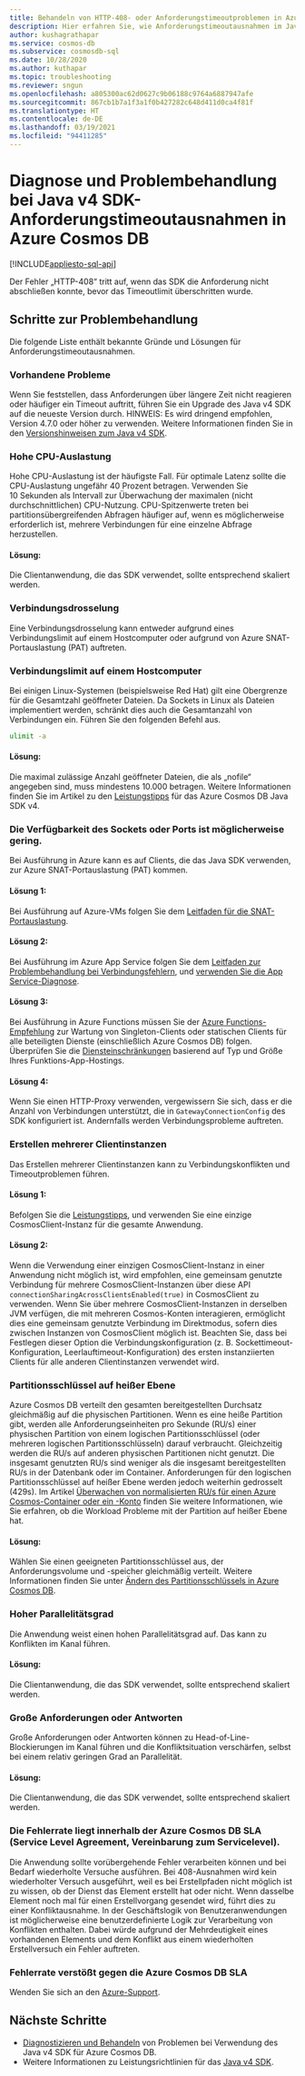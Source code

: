 ```yaml
---
title: Behandeln von HTTP-408- oder Anforderungstimeoutproblemen in Azure Cosmos DB mit dem Java v4 SDK
description: Hier erfahren Sie, wie Anforderungstimeoutausnahmen im Java SDK mit dem Java v4 SDK diagnostiziert und behoben werden.
author: kushagrathapar
ms.service: cosmos-db
ms.subservice: cosmosdb-sql
ms.date: 10/28/2020
ms.author: kuthapar
ms.topic: troubleshooting
ms.reviewer: sngun
ms.openlocfilehash: a805300ac62d0627c9b06188c9764a6887947afe
ms.sourcegitcommit: 867cb1b7a1f3a1f0b427282c648d411d0ca4f81f
ms.translationtype: HT
ms.contentlocale: de-DE
ms.lasthandoff: 03/19/2021
ms.locfileid: "94411285"
---
```

# <a name="diagnose-and-troubleshoot-azure-cosmos-db-java-v4-sdk-request-timeout-exceptions"></a>Diagnose und Problembehandlung bei Java v4 SDK-Anforderungstimeoutausnahmen in Azure Cosmos DB
[!INCLUDE[appliesto-sql-api](includes/appliesto-sql-api.md)]

Der Fehler „HTTP-408“ tritt auf, wenn das SDK die Anforderung nicht abschließen konnte, bevor das Timeoutlimit überschritten wurde.

## <a name="troubleshooting-steps"></a>Schritte zur Problembehandlung
Die folgende Liste enthält bekannte Gründe und Lösungen für Anforderungstimeoutausnahmen.

### <a name="existing-issues"></a>Vorhandene Probleme
Wenn Sie feststellen, dass Anforderungen über längere Zeit nicht reagieren oder häufiger ein Timeout auftritt, führen Sie ein Upgrade des Java v4 SDK auf die neueste Version durch. HINWEIS: Es wird dringend empfohlen, Version 4.7.0 oder höher zu verwenden. Weitere Informationen finden Sie in den [Versionshinweisen zum Java v4 SDK](sql-api-sdk-java-v4.md).

### <a name="high-cpu-utilization"></a>Hohe CPU-Auslastung
Hohe CPU-Auslastung ist der häufigste Fall. Für optimale Latenz sollte die CPU-Auslastung ungefähr 40 Prozent betragen. Verwenden Sie 10 Sekunden als Intervall zur Überwachung der maximalen (nicht durchschnittlichen) CPU-Nutzung. CPU-Spitzenwerte treten bei partitionsübergreifenden Abfragen häufiger auf, wenn es möglicherweise erforderlich ist, mehrere Verbindungen für eine einzelne Abfrage herzustellen.

#### <a name="solution"></a>Lösung:
Die Clientanwendung, die das SDK verwendet, sollte entsprechend skaliert werden.

### <a name="connection-throttling"></a>Verbindungsdrosselung
Eine Verbindungsdrosselung kann entweder aufgrund eines Verbindungslimit auf einem Hostcomputer oder aufgrund von Azure SNAT-Portauslastung (PAT) auftreten.

### <a name="connection-limit-on-a-host-machine"></a>Verbindungslimit auf einem Hostcomputer
Bei einigen Linux-Systemen (beispielsweise Red Hat) gilt eine Obergrenze für die Gesamtzahl geöffneter Dateien. Da Sockets in Linux als Dateien implementiert werden, schränkt dies auch die Gesamtanzahl von Verbindungen ein. Führen Sie den folgenden Befehl aus.

```bash
ulimit -a
```

#### <a name="solution"></a>Lösung:
Die maximal zulässige Anzahl geöffneter Dateien, die als „nofile“ angegeben sind, muss mindestens 10.000 betragen. Weitere Informationen finden Sie im Artikel zu den [Leistungstipps](performance-tips-java-sdk-v4-sql.md) für das Azure Cosmos DB Java SDK v4.

### <a name="socket-or-port-availability-might-be-low"></a>Die Verfügbarkeit des Sockets oder Ports ist möglicherweise gering.
Bei Ausführung in Azure kann es auf Clients, die das Java SDK verwenden, zur Azure SNAT-Portauslastung (PAT) kommen.

#### <a name="solution-1"></a>Lösung 1:
Bei Ausführung auf Azure-VMs folgen Sie dem [Leitfaden für die SNAT-Portauslastung](troubleshoot-java-sdk-v4-sql.md#snat).

#### <a name="solution-2"></a>Lösung 2:
Bei Ausführung im Azure App Service folgen Sie dem [Leitfaden zur Problembehandlung bei Verbindungsfehlern](../app-service/troubleshoot-intermittent-outbound-connection-errors.md#cause), und [verwenden Sie die App Service-Diagnose](https://azure.github.io/AppService/2018/03/01/Deep-Dive-into-TCP-Connections-in-App-Service-Diagnostics.html).

#### <a name="solution-3"></a>Lösung 3:
Bei Ausführung in Azure Functions müssen Sie der [Azure Functions-Empfehlung](../azure-functions/manage-connections.md#static-clients) zur Wartung von Singleton-Clients oder statischen Clients für alle beteiligten Dienste (einschließlich Azure Cosmos DB) folgen. Überprüfen Sie die [Diensteinschränkungen](../azure-functions/functions-scale.md#service-limits) basierend auf Typ und Größe Ihres Funktions-App-Hostings.

#### <a name="solution-4"></a>Lösung 4:
Wenn Sie einen HTTP-Proxy verwenden, vergewissern Sie sich, dass er die Anzahl von Verbindungen unterstützt, die in `GatewayConnectionConfig` des SDK konfiguriert ist. Andernfalls werden Verbindungsprobleme auftreten.

### <a name="create-multiple-client-instances"></a>Erstellen mehrerer Clientinstanzen
Das Erstellen mehrerer Clientinstanzen kann zu Verbindungskonflikten und Timeoutproblemen führen.

#### <a name="solution-1"></a>Lösung 1:
Befolgen Sie die [Leistungstipps](performance-tips-java-sdk-v4-sql.md#sdk-usage), und verwenden Sie eine einzige CosmosClient-Instanz für die gesamte Anwendung.

#### <a name="solution-2"></a>Lösung 2:
Wenn die Verwendung einer einzigen CosmosClient-Instanz in einer Anwendung nicht möglich ist, wird empfohlen, eine gemeinsam genutzte Verbindung für mehrere CosmosClient-Instanzen über diese API `connectionSharingAcrossClientsEnabled(true)` in CosmosClient zu verwenden. Wenn Sie über mehrere CosmosClient-Instanzen in derselben JVM verfügen, die mit mehreren Cosmos-Konten interagieren, ermöglicht dies eine gemeinsam genutzte Verbindung im Direktmodus, sofern dies zwischen Instanzen von CosmosClient möglich ist. Beachten Sie, dass bei Festlegen dieser Option die Verbindungskonfiguration (z. B. Sockettimeout-Konfiguration, Leerlauftimeout-Konfiguration) des ersten instanziierten Clients für alle anderen Clientinstanzen verwendet wird.

### <a name="hot-partition-key"></a>Partitionsschlüssel auf heißer Ebene
Azure Cosmos DB verteilt den gesamten bereitgestellten Durchsatz gleichmäßig auf die physischen Partitionen. Wenn es eine heiße Partition gibt, werden alle Anforderungseinheiten pro Sekunde (RU/s) einer physischen Partition von einem logischen Partitionsschlüssel (oder mehreren logischen Partitionsschlüsseln) darauf verbraucht. Gleichzeitig werden die RU/s auf anderen physischen Partitionen nicht genutzt. Die insgesamt genutzten RU/s sind weniger als die insgesamt bereitgestellten RU/s in der Datenbank oder im Container. Anforderungen für den logischen Partitionsschlüssel auf heißer Ebene werden jedoch weiterhin gedrosselt (429s). Im Artikel [Überwachen von normalisierten RU/s für einen Azure Cosmos-Container oder ein -Konto](monitor-normalized-request-units.md) finden Sie weitere Informationen, wie Sie erfahren, ob die Workload Probleme mit der Partition auf heißer Ebene hat. 

#### <a name="solution"></a>Lösung:
Wählen Sie einen geeigneten Partitionsschlüssel aus, der Anforderungsvolume und -speicher gleichmäßig verteilt. Weitere Informationen finden Sie unter [Ändern des Partitionsschlüssels in Azure Cosmos DB](https://devblogs.microsoft.com/cosmosdb/how-to-change-your-partition-key/).

### <a name="high-degree-of-concurrency"></a>Hoher Parallelitätsgrad
Die Anwendung weist einen hohen Parallelitätsgrad auf. Das kann zu Konflikten im Kanal führen.

#### <a name="solution"></a>Lösung:
Die Clientanwendung, die das SDK verwendet, sollte entsprechend skaliert werden.

### <a name="large-requests-or-responses"></a>Große Anforderungen oder Antworten
Große Anforderungen oder Antworten können zu Head-of-Line-Blockierungen im Kanal führen und die Konfliktsituation verschärfen, selbst bei einem relativ geringen Grad an Parallelität.

#### <a name="solution"></a>Lösung:
Die Clientanwendung, die das SDK verwendet, sollte entsprechend skaliert werden.

### <a name="failure-rate-is-within-the-azure-cosmos-db-sla"></a>Die Fehlerrate liegt innerhalb der Azure Cosmos DB SLA (Service Level Agreement, Vereinbarung zum Servicelevel).
Die Anwendung sollte vorübergehende Fehler verarbeiten können und bei Bedarf wiederholte Versuche ausführen. Bei 408-Ausnahmen wird kein wiederholter Versuch ausgeführt, weil es bei Erstellpfaden nicht möglich ist zu wissen, ob der Dienst das Element erstellt hat oder nicht. Wenn dasselbe Element noch mal für einen Erstellvorgang gesendet wird, führt dies zu einer Konfliktausnahme. In der Geschäftslogik von Benutzeranwendungen ist möglicherweise eine benutzerdefinierte Logik zur Verarbeitung von Konflikten enthalten. Dabei würde aufgrund der Mehrdeutigkeit eines vorhandenen Elements und dem Konflikt aus einem wiederholten Erstellversuch ein Fehler auftreten.

### <a name="failure-rate-violates-the-azure-cosmos-db-sla"></a>Fehlerrate verstößt gegen die Azure Cosmos DB SLA
Wenden Sie sich an den [Azure-Support](https://aka.ms/azure-support).

## <a name="next-steps"></a>Nächste Schritte
* [Diagnostizieren und Behandeln](troubleshoot-java-sdk-v4-sql.md) von Problemen bei Verwendung des Java v4 SDK für Azure Cosmos DB.
* Weitere Informationen zu Leistungsrichtlinien für das [Java v4 SDK](performance-tips-java-sdk-v4-sql.md).

